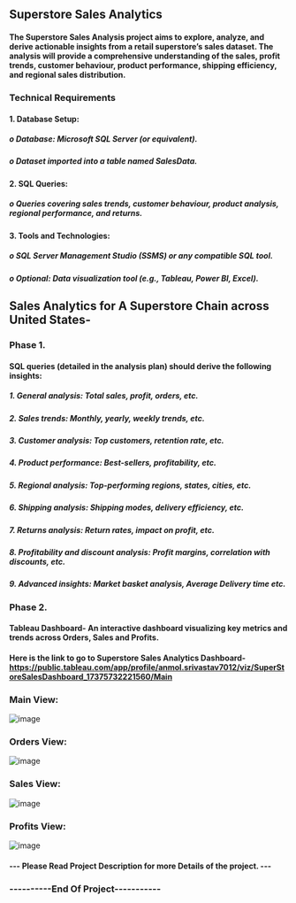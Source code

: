 ## Superstore Sales Analytics

#### The Superstore Sales Analysis project aims to explore, analyze, and derive actionable insights from a retail superstore’s sales dataset. The analysis will provide a comprehensive understanding of the sales, profit trends, customer behaviour, product performance, shipping efficiency, and regional sales distribution.

### Technical Requirements
#### 1.	Database Setup:
 #####  o	Database: Microsoft SQL Server (or equivalent).
 #####  o	Dataset imported into a table named SalesData.
#### 2.	SQL Queries:
 #####  o	Queries covering sales trends, customer behaviour, product analysis, regional performance, and returns.
#### 3.	Tools and Technologies:
 #####  o	SQL Server Management Studio (SSMS) or any compatible SQL tool.
 #####  o	Optional: Data visualization tool (e.g., Tableau, Power BI, Excel).


## Sales Analytics for A Superstore Chain across United States-
### Phase 1.

#### SQL queries (detailed in the analysis plan) should derive the following insights:
##### 1.	General analysis: Total sales, profit, orders, etc.
##### 2.	Sales trends: Monthly, yearly, weekly trends, etc.
##### 3.	Customer analysis: Top customers, retention rate, etc.
##### 4.	Product performance: Best-sellers, profitability, etc.
##### 5.	Regional analysis: Top-performing regions, states, cities, etc.
##### 6.	Shipping analysis: Shipping modes, delivery efficiency, etc.
##### 7.	Returns analysis: Return rates, impact on profit, etc.
##### 8.	Profitability and discount analysis: Profit margins, correlation with discounts, etc.
##### 9.	Advanced insights: Market basket analysis, Average Delivery time etc.

### Phase 2.

#### Tableau Dashboard- An interactive dashboard visualizing key metrics and trends across Orders, Sales and Profits.

#### Here is the link to go to Superstore Sales Analytics Dashboard- https://public.tableau.com/app/profile/anmol.srivastav7012/viz/SuperStoreSalesDashboard_17375732221560/Main


### Main View:

![image](https://github.com/user-attachments/assets/799a8ece-3194-49e5-ad2e-ab7134309c46)

### Orders View:

![image](https://github.com/user-attachments/assets/4eba4bd7-ca8b-400d-b858-cfecb8181aa5)

### Sales View:

![image](https://github.com/user-attachments/assets/5fb7ec64-e660-4604-8fbb-eb4230ca1976)

### Profits View:

![image](https://github.com/user-attachments/assets/f34805fb-551a-46b5-8685-3ab508cbe6ec)

#### --- Please Read Project Description for more Details of the project. ---

### ----------End Of Project-----------






